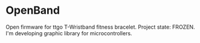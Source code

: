 # OpenBand
Open firmware for ttgo T-Wristband fitness bracelet.
Project state: FROZEN. I'm developing graphic library for microcontrollers. 
